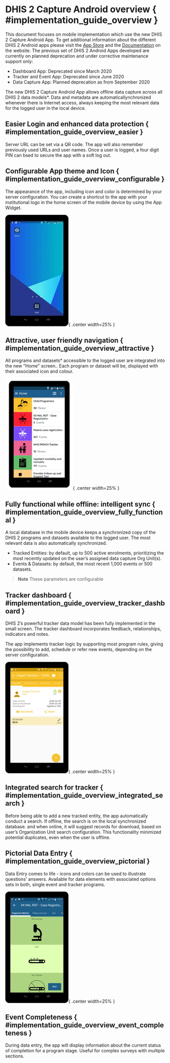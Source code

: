 # DHIS 2 Capture Android overview { #implementation_guide_overview }

This document focuses on mobile implementation which use the new DHIS 2 Capture Android App. To get additional information about the different DHIS 2 Android apps please visit the [App Store](https://www.dhis2.org/app-store) and the [Documentation](https://www.dhis2.org/android-documentation) on the website. The previous set of DHIS 2 Android Apps developed are currently on planned deprecation and under corrective maintenance support only:

* Dashboard App: Deprecated since March 2020
* Tracker and Event App: Deprecated since June 2020
* Data Capture App: Planned deprecation as from September 2020

The new DHIS 2 Capture Android App allows offline data capture across all DHIS 2 data models\*. Data and metadata are automaticallynchronized whenever there is Internet access, always keeping the most relevant data for the logged user in the local device.

## Easier Login and enhanced data protection { #implementation_guide_overview_easier }


Server URL can be set via a QR code. The app will also remember previously used URLs and user names. Once a user is logged, a four digit PIN can bsed to secure the app with a soft log out.


## Configurable App theme and Icon { #implementation_guide_overview_configurable }


The appearance of the app, including icon and color is determined by your server configuration. You can create a shortcut to the app with your institutional logo in the home screen of the mobile device by using the App Widget.

![](resources/images/login.gif){ .center width=25% }

## Attractive, user friendly navigation { #implementation_guide_overview_attractive }


All programs and datasets\* accessible to the logged user are integrated into the new "Home" screen.. Each program or dataset will be, displayed with their associated icon and colour.

![](resources/images/user_friendly.gif){ .center width=25% }

## Fully functional while offline: intelligent sync { #implementation_guide_overview_fully_functional }


A local database in the mobile device keeps a synchronized copy of the DHIS 2 programs and datasets available to the logged user. The most relevant data is also automatically synchronized.

* Tracked Entities: by default, up to 500 active enrolments, prioritizing the most recently updated on the user’s assigned data capture Org Unit(s).
* Events & Datasets: by default, the most recent 1,000 events or 500 datasets.

> **Note**
> These parameters are configurable

## Tracker dashboard { #implementation_guide_overview_tracker_dashboard }


DHIS 2’s powerful tracker data model has been fully implemented in the small screen. The tracker dashboard incorporates feedback, relationships, indicators and notes.

The app implements tracker logic by supporting most program rules, giving the possibility to add, schedule or refer new events, depending on the server configuration.

![](resources/images/tracker_search.png){ .center width=25% }

## Integrated search for tracker { #implementation_guide_overview_integrated_search }


Before being able to add a new tracked entity, the app automatically conduct a search. If offline, the search is on the local synchronized database. and when online, it will suggest records for download, based on user’s Organization Unit search configuration. This functionality minimized potential duplicates, even when the user is offline.

## Pictorial Data Entry { #implementation_guide_overview_pictorial }


Data Entry comes to life - icons and colors can be used to illustrate questions’ answers. Available for data elements with associated options sets in both, single event and tracker programs.

![](resources/images/pictorial_entry.gif){ .center width=25% }

## Event Completeness { #implementation_guide_overview_event_completeness }


During data entry, the app will display information about the current status of completion for a program stage. Useful for complex surveys with multiple sections.
